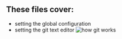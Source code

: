 ## These files cover:
- setting the global configuration
- setting the git text editor
![how git works](https://user-images.githubusercontent.com/93892538/180813778-52a128ae-0ff9-48bf-b6d4-249d0b80674c.png)
